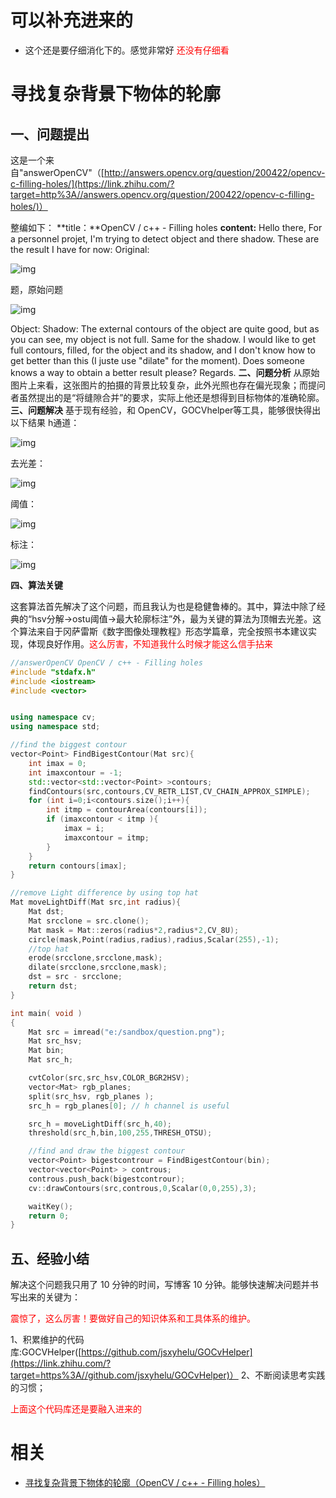 

# 可以补充进来的

- 这个还是要仔细消化下的。感觉非常好 <span style="color:red;">还没有仔细看</span>

# 寻找复杂背景下物体的轮廓




## 一、问题提出





这是一个来自"answerOpenCV"（[http://answers.opencv.org/question/200422/opencv-c-filling-holes/](https://link.zhihu.com/?target=http%3A//answers.opencv.org/question/200422/opencv-c-filling-holes/)）


整编如下：
**title：**OpenCV / c++ - Filling holes
**content:**
Hello there,
For a personnel projet, I'm trying to detect object and there shadow. These are the result I have for now: Original:

![img](https://pic3.zhimg.com/80/v2-1b2e6eedc98a6fa2c880a83671886570_hd.jpg)

题，原始问题

![img](https://pic4.zhimg.com/80/v2-a38df1275d8e7c65f2771f1ab04f75ec_hd.jpg)


Object:
Shadow:
The external contours of the object are quite good, but as you can see, my object is not full. Same for the shadow. I would like to get full contours, filled, for the object and its shadow, and I don't know how to get better than this (I juste use "dilate" for the moment). Does someone knows a way to obtain a better result please? Regards.
**二、问题分析**
从原始图片上来看，这张图片的拍摄的背景比较复杂，此外光照也存在偏光现象；而提问者虽然提出的是“将缝隙合并”的要求，实际上他还是想得到目标物体的准确轮廓。
**三、问题解决**
基于现有经验，和 OpenCV，GOCVhelper等工具，能够很快得出以下结果
h通道：

![img](https://pic4.zhimg.com/80/v2-9f2c43b928d97e62e9b653308bbe35c7_hd.jpg)


去光差：

![img](https://pic4.zhimg.com/80/v2-75763762a497b1942a0779003debe56e_hd.jpg)


阈值：

![img](https://pic1.zhimg.com/80/v2-4598a3cf118c1b9b08bc87dc15cf6767_hd.jpg)


标注：

![img](https://pic4.zhimg.com/80/v2-5dbec8609ed67962a6d4939a5cd6b735_hd.jpg)



**四、算法关键**


这套算法首先解决了这个问题，而且我认为也是稳健鲁棒的。其中，算法中除了经典的“hsv分解->ostu阈值->最大轮廓标注”外，最为关键的算法为顶帽去光差。这个算法来自于冈萨雷斯《数字图像处理教程》形态学篇章，完全按照书本建议实现，体现良好作用。<span style="color:red;">这么厉害，不知道我什么时候才能这么信手拈来</span>

```cpp
//answerOpenCV OpenCV / c++ - Filling holes
#include "stdafx.h"
#include <iostream>
#include <vector>


using namespace cv;
using namespace std;

//find the biggest contour
vector<Point> FindBigestContour(Mat src){
    int imax = 0;
    int imaxcontour = -1;
    std::vector<std::vector<Point> >contours;
    findContours(src,contours,CV_RETR_LIST,CV_CHAIN_APPROX_SIMPLE);
    for (int i=0;i<contours.size();i++){
        int itmp = contourArea(contours[i]);
        if (imaxcontour < itmp ){
            imax = i;
            imaxcontour = itmp;
        }
    }
    return contours[imax];
}

//remove Light difference by using top hat
Mat moveLightDiff(Mat src,int radius){
    Mat dst;
    Mat srcclone = src.clone();
    Mat mask = Mat::zeros(radius*2,radius*2,CV_8U);
    circle(mask,Point(radius,radius),radius,Scalar(255),-1);
    //top hat
    erode(srcclone,srcclone,mask);
    dilate(srcclone,srcclone,mask);
    dst = src - srcclone;
    return dst;
}

int main( void )
{
    Mat src = imread("e:/sandbox/question.png");
    Mat src_hsv;
    Mat bin;
    Mat src_h;

    cvtColor(src,src_hsv,COLOR_BGR2HSV);
    vector<Mat> rgb_planes;
    split(src_hsv, rgb_planes );
    src_h = rgb_planes[0]; // h channel is useful

    src_h = moveLightDiff(src_h,40);
    threshold(src_h,bin,100,255,THRESH_OTSU);

    //find and draw the biggest contour
    vector<Point> bigestcontrour = FindBigestContour(bin);
    vector<vector<Point> > controus;
    controus.push_back(bigestcontrour);
    cv::drawContours(src,controus,0,Scalar(0,0,255),3);

    waitKey();
    return 0;
}

```


## 五、经验小结



解决这个问题我只用了 10 分钟的时间，写博客 10 分钟。能够快速解决问题并书写出来的关键为：

<span style="color:red;">震惊了，这么厉害！要做好自己的知识体系和工具体系的维护。</span>


1、积累维护的代码库:GOCVHelper([https://github.com/jsxyhelu/GOCvHelper](https://link.zhihu.com/?target=https%3A//github.com/jsxyhelu/GOCvHelper)）
2、不断阅读思考实践的习惯；

<span style="color:red;">上面这个代码库还是要融入进来的</span>






# 相关

- [寻找复杂背景下物体的轮廓（OpenCV / c++ - Filling holes）](https://zhuanlan.zhihu.com/p/46340090)
